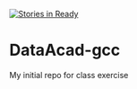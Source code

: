 [![Stories in Ready](https://badge.waffle.io/calagc0209/DataAcad-gcc.png?label=ready&title=Ready)](https://waffle.io/calagc0209/DataAcad-gcc)
# DataAcad-gcc
My initial repo for class exercise
